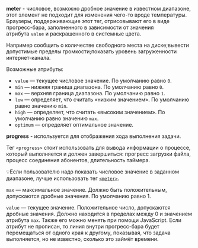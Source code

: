 **meter** - числовое, возможно дробное значение в известном диапазоне, этот элемент не подходит для изменения чего-то вроде температуры. Браузеры, поддерживающие этот тег, отрисовывают его в виде прогресс-бара, заполненного в зависимости от значения атрибута `value` и раскрашенного в системные цвета.

Например сообщить о количестве свободного места на диске;вывести допустимые пределы громкости;показать уровень загруженности интернет-канала.

Возможные атрибуты:

- `value` — текущее числовое значение. По умолчанию равно `0`.
- `min` — нижняя граница диапазона. По умолчанию равно `0`.
- `max` — верхняя граница диапазона. По умолчанию равно `1`.
- `low` — определяет, что считать «низким значением». По умолчанию равно значению `min`.
- `high` — определяет, что считать «высоким значением». По умолчанию равно значению `max`.
- `optimum` — определяет оптимальное значение.

**progress** - используется для отображения хода выполнения задачи.

Тег `<progress>` стоит использовать для вывода информации о процессе, который выполняется и должен завершиться: прогресс загрузки файла, процесс соединения абонентов, длительность таймера.

💡Если пользователю надо показать числовое значение в заданном диапазоне, лучше использовать тег [`<meter>`](https://doka.guide/html/meter/).

`max` — максимальное значение. Должно быть положительным, допускаются дробные значения. По умолчанию равно 1.

`value` — текущее значение. Положительное число, допускаются дробные значения. Должно находится в пределах между 0 и значением атрибута `max`. Также его можно менять при помощи JavaScript. Если атрибут не прописан, то линия внутри прогресс-бара будет перемещаться от одного края к другому, показывая, что задача выполняется, но не известно, сколько это займёт времени.